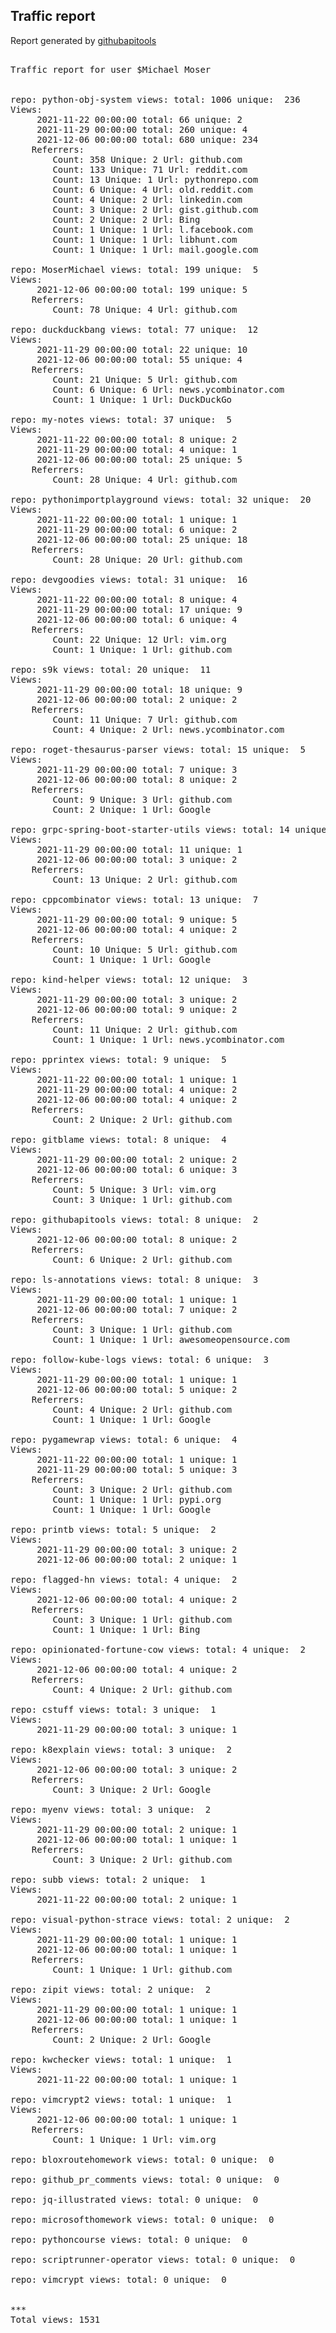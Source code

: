 <h2> Traffic report </h2>

Report generated by <a href="https://github.com/MoserMichael/githubapitools">githubapitools</a>

<pre>

Traffic report for user $Michael Moser


repo: python-obj-system views: total: 1006 unique:  236
Views:
	 2021-11-22 00:00:00 total: 66 unique: 2
	 2021-11-29 00:00:00 total: 260 unique: 4
	 2021-12-06 00:00:00 total: 680 unique: 234
	Referrers:
		Count: 358 Unique: 2 Url: github.com
		Count: 133 Unique: 71 Url: reddit.com
		Count: 13 Unique: 1 Url: pythonrepo.com
		Count: 6 Unique: 4 Url: old.reddit.com
		Count: 4 Unique: 2 Url: linkedin.com
		Count: 3 Unique: 2 Url: gist.github.com
		Count: 2 Unique: 2 Url: Bing
		Count: 1 Unique: 1 Url: l.facebook.com
		Count: 1 Unique: 1 Url: libhunt.com
		Count: 1 Unique: 1 Url: mail.google.com

repo: MoserMichael views: total: 199 unique:  5
Views:
	 2021-12-06 00:00:00 total: 199 unique: 5
	Referrers:
		Count: 78 Unique: 4 Url: github.com

repo: duckduckbang views: total: 77 unique:  12
Views:
	 2021-11-29 00:00:00 total: 22 unique: 10
	 2021-12-06 00:00:00 total: 55 unique: 4
	Referrers:
		Count: 21 Unique: 5 Url: github.com
		Count: 6 Unique: 6 Url: news.ycombinator.com
		Count: 1 Unique: 1 Url: DuckDuckGo

repo: my-notes views: total: 37 unique:  5
Views:
	 2021-11-22 00:00:00 total: 8 unique: 2
	 2021-11-29 00:00:00 total: 4 unique: 1
	 2021-12-06 00:00:00 total: 25 unique: 5
	Referrers:
		Count: 28 Unique: 4 Url: github.com

repo: pythonimportplayground views: total: 32 unique:  20
Views:
	 2021-11-22 00:00:00 total: 1 unique: 1
	 2021-11-29 00:00:00 total: 6 unique: 2
	 2021-12-06 00:00:00 total: 25 unique: 18
	Referrers:
		Count: 28 Unique: 20 Url: github.com

repo: devgoodies views: total: 31 unique:  16
Views:
	 2021-11-22 00:00:00 total: 8 unique: 4
	 2021-11-29 00:00:00 total: 17 unique: 9
	 2021-12-06 00:00:00 total: 6 unique: 4
	Referrers:
		Count: 22 Unique: 12 Url: vim.org
		Count: 1 Unique: 1 Url: github.com

repo: s9k views: total: 20 unique:  11
Views:
	 2021-11-29 00:00:00 total: 18 unique: 9
	 2021-12-06 00:00:00 total: 2 unique: 2
	Referrers:
		Count: 11 Unique: 7 Url: github.com
		Count: 4 Unique: 2 Url: news.ycombinator.com

repo: roget-thesaurus-parser views: total: 15 unique:  5
Views:
	 2021-11-29 00:00:00 total: 7 unique: 3
	 2021-12-06 00:00:00 total: 8 unique: 2
	Referrers:
		Count: 9 Unique: 3 Url: github.com
		Count: 2 Unique: 1 Url: Google

repo: grpc-spring-boot-starter-utils views: total: 14 unique:  3
Views:
	 2021-11-29 00:00:00 total: 11 unique: 1
	 2021-12-06 00:00:00 total: 3 unique: 2
	Referrers:
		Count: 13 Unique: 2 Url: github.com

repo: cppcombinator views: total: 13 unique:  7
Views:
	 2021-11-29 00:00:00 total: 9 unique: 5
	 2021-12-06 00:00:00 total: 4 unique: 2
	Referrers:
		Count: 10 Unique: 5 Url: github.com
		Count: 1 Unique: 1 Url: Google

repo: kind-helper views: total: 12 unique:  3
Views:
	 2021-11-29 00:00:00 total: 3 unique: 2
	 2021-12-06 00:00:00 total: 9 unique: 2
	Referrers:
		Count: 11 Unique: 2 Url: github.com
		Count: 1 Unique: 1 Url: news.ycombinator.com

repo: pprintex views: total: 9 unique:  5
Views:
	 2021-11-22 00:00:00 total: 1 unique: 1
	 2021-11-29 00:00:00 total: 4 unique: 2
	 2021-12-06 00:00:00 total: 4 unique: 2
	Referrers:
		Count: 2 Unique: 2 Url: github.com

repo: gitblame views: total: 8 unique:  4
Views:
	 2021-11-29 00:00:00 total: 2 unique: 2
	 2021-12-06 00:00:00 total: 6 unique: 3
	Referrers:
		Count: 5 Unique: 3 Url: vim.org
		Count: 3 Unique: 1 Url: github.com

repo: githubapitools views: total: 8 unique:  2
Views:
	 2021-12-06 00:00:00 total: 8 unique: 2
	Referrers:
		Count: 6 Unique: 2 Url: github.com

repo: ls-annotations views: total: 8 unique:  3
Views:
	 2021-11-29 00:00:00 total: 1 unique: 1
	 2021-12-06 00:00:00 total: 7 unique: 2
	Referrers:
		Count: 3 Unique: 1 Url: github.com
		Count: 1 Unique: 1 Url: awesomeopensource.com

repo: follow-kube-logs views: total: 6 unique:  3
Views:
	 2021-11-29 00:00:00 total: 1 unique: 1
	 2021-12-06 00:00:00 total: 5 unique: 2
	Referrers:
		Count: 4 Unique: 2 Url: github.com
		Count: 1 Unique: 1 Url: Google

repo: pygamewrap views: total: 6 unique:  4
Views:
	 2021-11-22 00:00:00 total: 1 unique: 1
	 2021-11-29 00:00:00 total: 5 unique: 3
	Referrers:
		Count: 3 Unique: 2 Url: github.com
		Count: 1 Unique: 1 Url: pypi.org
		Count: 1 Unique: 1 Url: Google

repo: printb views: total: 5 unique:  2
Views:
	 2021-11-29 00:00:00 total: 3 unique: 2
	 2021-12-06 00:00:00 total: 2 unique: 1

repo: flagged-hn views: total: 4 unique:  2
Views:
	 2021-12-06 00:00:00 total: 4 unique: 2
	Referrers:
		Count: 3 Unique: 1 Url: github.com
		Count: 1 Unique: 1 Url: Bing

repo: opinionated-fortune-cow views: total: 4 unique:  2
Views:
	 2021-12-06 00:00:00 total: 4 unique: 2
	Referrers:
		Count: 4 Unique: 2 Url: github.com

repo: cstuff views: total: 3 unique:  1
Views:
	 2021-11-29 00:00:00 total: 3 unique: 1

repo: k8explain views: total: 3 unique:  2
Views:
	 2021-12-06 00:00:00 total: 3 unique: 2
	Referrers:
		Count: 3 Unique: 2 Url: Google

repo: myenv views: total: 3 unique:  2
Views:
	 2021-11-29 00:00:00 total: 2 unique: 1
	 2021-12-06 00:00:00 total: 1 unique: 1
	Referrers:
		Count: 3 Unique: 2 Url: github.com

repo: subb views: total: 2 unique:  1
Views:
	 2021-11-22 00:00:00 total: 2 unique: 1

repo: visual-python-strace views: total: 2 unique:  2
Views:
	 2021-11-29 00:00:00 total: 1 unique: 1
	 2021-12-06 00:00:00 total: 1 unique: 1
	Referrers:
		Count: 1 Unique: 1 Url: github.com

repo: zipit views: total: 2 unique:  2
Views:
	 2021-11-29 00:00:00 total: 1 unique: 1
	 2021-12-06 00:00:00 total: 1 unique: 1
	Referrers:
		Count: 2 Unique: 2 Url: Google

repo: kwchecker views: total: 1 unique:  1
Views:
	 2021-11-22 00:00:00 total: 1 unique: 1

repo: vimcrypt2 views: total: 1 unique:  1
Views:
	 2021-12-06 00:00:00 total: 1 unique: 1
	Referrers:
		Count: 1 Unique: 1 Url: vim.org

repo: bloxroutehomework views: total: 0 unique:  0

repo: github_pr_comments views: total: 0 unique:  0

repo: jq-illustrated views: total: 0 unique:  0

repo: microsofthomework views: total: 0 unique:  0

repo: pythoncourse views: total: 0 unique:  0

repo: scriptrunner-operator views: total: 0 unique:  0

repo: vimcrypt views: total: 0 unique:  0


***
Total views: 1531
